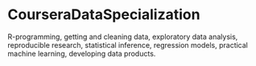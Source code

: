 # CourseraDataSpecialization
R-programming, getting and cleaning data, exploratory data analysis, reproducible research, statistical inference, regression models, practical machine learning, developing data products.

